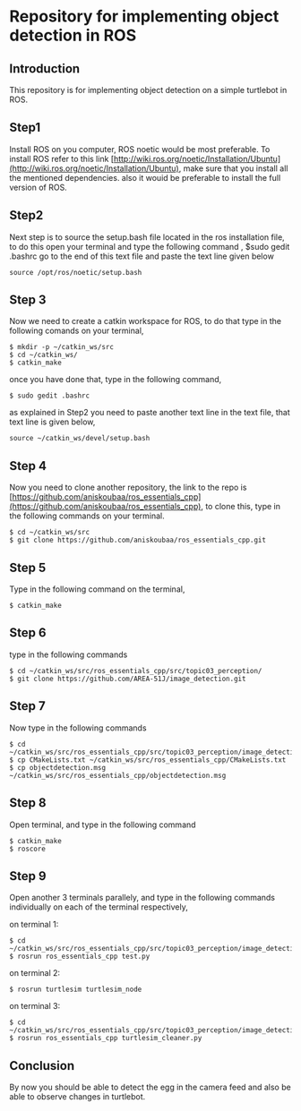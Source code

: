 # Repository for implementing object detection in ROS 
## Introduction
This repository is for implementing object detection on a simple turtlebot in ROS.

## Step1

Install ROS on you computer, ROS noetic would be most preferable. To install ROS refer to this link [http://wiki.ros.org/noetic/Installation/Ubuntu](http://wiki.ros.org/noetic/Installation/Ubuntu), make sure that you install all the mentioned dependencies. also it wouid be preferable to install the full version of ROS.

## Step2

Next step is to source the setup.bash file located in the ros installation file, to do this open your terminal and type the following command ,
$sudo gedit .bashrc
go to the end of this text file and paste the text line given below
```
source /opt/ros/noetic/setup.bash
```

## Step 3 
Now we need to create a catkin workspace for ROS, to do that type in the following comands on your terminal,
```
$ mkdir -p ~/catkin_ws/src
$ cd ~/catkin_ws/
$ catkin_make
```
once you have done that, type in the following command,
```
$ sudo gedit .bashrc 
```
as explained in Step2 you need to paste another text line in the text file, that text line is given below,
```
source ~/catkin_ws/devel/setup.bash
```
## Step 4 
Now you need to clone another repository, the link to the repo is [https://github.com/aniskoubaa/ros_essentials_cpp](https://github.com/aniskoubaa/ros_essentials_cpp), to clone this, type in the following commands on your terminal.
```
$ cd ~/catkin_ws/src
$ git clone https://github.com/aniskoubaa/ros_essentials_cpp.git
```
## Step 5 
Type in the following command on the terminal, 
```
$ catkin_make
```
## Step 6 
type in the following commands
```
$ cd ~/catkin_ws/src/ros_essentials_cpp/src/topic03_perception/
$ git clone https://github.com/AREA-51J/image_detection.git
```
## Step 7 
Now type in the following commands
```
$ cd ~/catkin_ws/src/ros_essentials_cpp/src/topic03_perception/image_detection
$ cp CMakeLists.txt ~/catkin_ws/src/ros_essentials_cpp/CMakeLists.txt
$ cp objectdetection.msg ~/catkin_ws/src/ros_essentials_cpp/objectdetection.msg
```
## Step 8 
Open terminal, and type in the following command
```
$ catkin_make
$ roscore
```
## Step 9
Open another 3 terminals parallely, and type in the following commands individually on each of the terminal respectively,
 
 on terminal 1:
 ```
$ cd ~/catkin_ws/src/ros_essentials_cpp/src/topic03_perception/image_detection
$ rosrun ros_essentials_cpp test.py
```
 on terminal 2:
 ```
$ rosrun turtlesim turtlesim_node
```
 on terminal 3:
 ```
 $ cd ~/catkin_ws/src/ros_essentials_cpp/src/topic03_perception/image_detection
 $ rosrun ros_essentials_cpp turtlesim_cleaner.py 
 ```
 ## Conclusion
 By now you should be able to detect the egg in the camera feed and also be able to observe changes in turtlebot.
 
